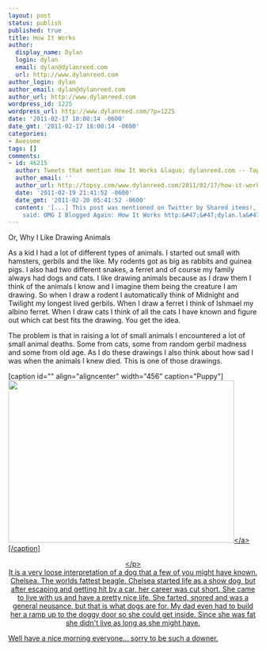 ```yaml
---
layout: post
status: publish
published: true
title: How It Works
author:
  display_name: Dylan
  login: dylan
  email: dylan@dylanreed.com
  url: http://www.dylanreed.com
author_login: dylan
author_email: dylan@dylanreed.com
author_url: http://www.dylanreed.com
wordpress_id: 1225
wordpress_url: http://www.dylanreed.com/?p=1225
date: '2011-02-17 10:00:14 -0600'
date_gmt: '2011-02-17 18:00:14 -0600'
categories:
- Awesome
tags: []
comments:
- id: 46215
  author: Tweets that mention How It Works &laquo; dylanreed.com -- Topsy.com
  author_email: ''
  author_url: http://topsy.com/www.dylanreed.com/2011/02/17/how-it-works/?utm_source=pingback&amp;utm_campaign=L2
  date: '2011-02-19 21:41:52 -0600'
  date_gmt: '2011-02-20 05:41:52 -0600'
  content: '[...] This post was mentioned on Twitter by Shared items!, dylan. dylan
    said: OMG I Blogged Again: How It Works http:&#47;&#47;dylan.la&#47;dUrJGf [...]'
---
```

<p>Or, Why I Like Drawing Animals</p>
<p>As a kid I had a lot of different types of animals. I started out small with hamsters, gerbils and the like. My rodents got as big as rabbits and guinea pigs. I also had two different snakes, a ferret and of course my family always had dogs and cats. I like drawing animals because as I draw them I think of the animals I know and I imagine them being the creature I am drawing. So when I draw a rodent I automatically think of Midnight and Twilight my longest lived gerbils. When I draw a ferret I think of&nbsp;Ishmael&nbsp;my albino ferret. When I draw cats I think of all the cats I have known and figure out which cat best fits the drawing. You get the idea.</p>
<p>The problem is that in raising a lot of small animals I encountered a lot of small animal deaths. Some from cats, some from random gerbil madness and some from old age. As I do these drawings I also think about how sad I was when the animals I knew died. This is one of those drawings.</p>
<p>[caption id="" align="aligncenter" width="456" caption="Puppy"]<a href="http:&#47;&#47;fancycadaver.com&#47;2011&#47;02&#47;17&#47;puppy&#47;"><img class=" " title="Chelsea" src="http:&#47;&#47;fancycadaver.com&#47;wp-content&#47;uploads&#47;2011&#47;02&#47;Doggy.jpg" alt="" width="456" height="327" &#47;><&#47;a>[&#47;caption]</p>
<p style="text-align: center;"><&#47;p><br />
It is a very loose interpretation of a dog that a few of you might have known. Chelsea. The worlds fattest beagle. Chelsea started life as a show dog, but after escaping and getting hit by a car, her career was cut short. She came to live with us and have a pretty nice life. She farted, snored and was a general neusance, but that is what dogs are for. My dad even had to build her a ramp up to the doggy door so she could get inside. Since she was fat she didn't live as long as she might have.</p>
<p>Well have a nice morning everyone... sorry to be such a downer.</p>
